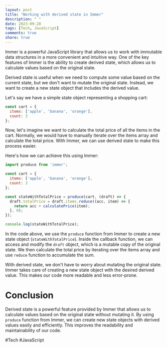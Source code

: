 ```yaml
---
layout: post
title: "Working with derived state in Immer"
description: " "
date: 2023-09-28
tags: [Tech, JavaScript]
comments: true
share: true
---
```


Immer is a powerful JavaScript library that allows us to work with immutable data structures in a more convenient and intuitive way. One of the key features of Immer is the ability to create derived state, which allows us to calculate values based on the original state.

Derived state is useful when we need to compute some value based on the current state, but we don't want to mutate the original state. Instead, we want to create a new state object that includes the derived value.

Let's say we have a simple state object representing a shopping cart:

```javascript
const cart = {
  items: ['apple', 'banana', 'orange'],
  count: 3
};
```

Now, let's imagine we want to calculate the total price of all the items in the cart. Normally, we would have to manually iterate over the items array and calculate the total price. With Immer, we can use derived state to make this process easier.

Here's how we can achieve this using Immer:

```javascript
import produce from 'immer';

const cart = {
  items: ['apple', 'banana', 'orange'],
  count: 3
};

const stateWithTotalPrice = produce(cart, (draft) => {
  draft.totalPrice = draft.items.reduce((acc, item) => {
    return acc + calculatePrice(item);
  }, 0);
});

console.log(stateWithTotalPrice);
```

In the code above, we use the `produce` function from Immer to create a new state object (`stateWithTotalPrice`). Inside the callback function, we can access and modify the `draft` object, which is a mutable copy of the original state. We then calculate the total price by iterating over the items array and use `reduce` function to accumulate the sum.

With derived state, we don't have to worry about mutating the original state. Immer takes care of creating a new state object with the desired derived value. This makes our code more readable and less error-prone.

# Conclusion

Derived state is a powerful feature provided by Immer that allows us to calculate values based on the original state without mutating it. By using `produce` function from Immer, we can create new state objects with derived values easily and efficiently. This improves the readability and maintainability of our code.

#Tech #JavaScript